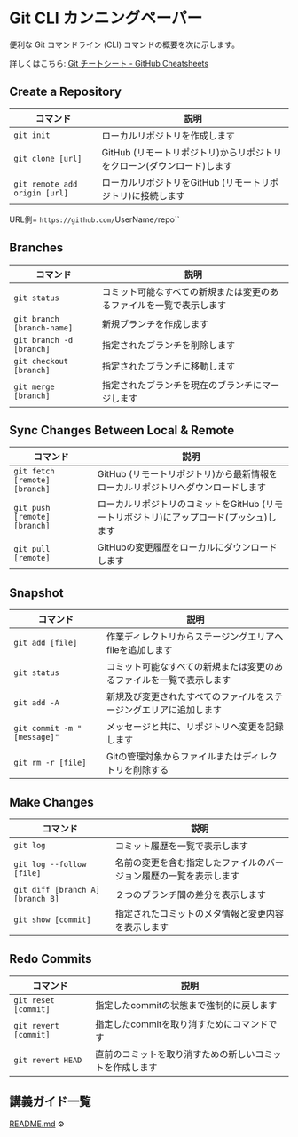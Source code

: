 # Git CLI カンニングペーパー

便利な Git コマンドライン (CLI) コマンドの概要を次に示します。

詳しくはこちら: [Git チートシート - GitHub Cheatsheets](https://training.github.com/downloads/ja/github-git-cheat-sheet/)

## Create a Repository

| コマンド                      | 説明                                                                   |
| ----------------------------- | ---------------------------------------------------------------------- |
| `git init`                    | ローカルリポジトリを作成します                                         |
| `git clone [url]`             | GitHub (リモートリポジトリ)からリポジトリをクローン(ダウンロード)します |
| `git remote add origin [url]` | ローカルリポジトリをGitHub (リモートリポジトリ)に接続します             |

URL例= `https://github.com/`UserName`/`repo``

## Branches

| コマンド                   | 説明                                                                 |
| -------------------------- | -------------------------------------------------------------------- |
| `git status`               | コミット可能なすべての新規または変更のあるファイルを一覧で表示します |
| `git branch [branch-name]` | 新規ブランチを作成します                                             |
| `git branch -d [branch]`   | 指定されたブランチを削除します                                       |
| `git checkout [branch]`    | 指定されたブランチに移動します                                       |
| `git merge [branch]`       | 指定されたブランチを現在のブランチにマージします                     |

## Sync Changes Between Local & Remote

| コマンド                      | 説明                                                                                   |
| ----------------------------- | -------------------------------------------------------------------------------------- |
| `git fetch [remote] [branch]` | GitHub (リモートリポジトリ)から最新情報をローカルリポジトリへダウンロードします         |
| `git push [remote] [branch]`  | ローカルリポジトリのコミットをGitHub (リモートリポジトリ)にアップロード(プッシュ)します |
| `git pull [remote]`           | GitHubの変更履歴をローカルにダウンロードします                                         |

## Snapshot

| コマンド                    | 説明                                                                 |
| --------------------------- | -------------------------------------------------------------------- |
| `git add [file]`            | 作業ディレクトリからステージングエリアへfileを追加します             |
| `git status`                | コミット可能なすべての新規または変更のあるファイルを一覧で表示します |
| `git add -A`                | 新規及び変更されたすべてのファイルをステージングエリアに追加します   |
| `git commit -m "[message]"` | メッセージと共に、リポジトリへ変更を記録します                       |
| `git rm -r [file]`          | Gitの管理対象からファイルまたはディレクトリを削除する                |

## Make Changes

| コマンド                         | 説明                                                               |
| -------------------------------- | ------------------------------------------------------------------ |
| `git log`                        | コミット履歴を一覧で表示します                                     |
| `git log --follow [file]`        | 名前の変更を含む指定したファイルのバージョン履歴の一覧を表示します |
| `git diff [branch A] [branch B]` | ２つのブランチ間の差分を表示します                                 |
| `git show [commit]`              | 指定されたコミットのメタ情報と変更内容を表示します                 |

## Redo Commits

| コマンド              | 説明                                                     |
| --------------------- | -------------------------------------------------------- |
| `git reset [commit]`  | 指定したcommitの状態まで強制的に戻します                 |
| `git revert [commit]` | 指定したcommitを取り消すためにコマンドです               |
| `git revert HEAD`     | 直前のコミットを取り消すための新しいコミットを作成します |

## 講義ガイド一覧 <!-- omit in toc -->
[README.md](README.md) ⚙️
